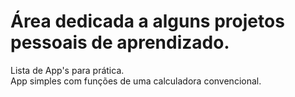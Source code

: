 # Área dedicada a alguns projetos pessoais de aprendizado.
Lista de App's para prática.<br>
App simples com funções de uma calculadora convencional.
